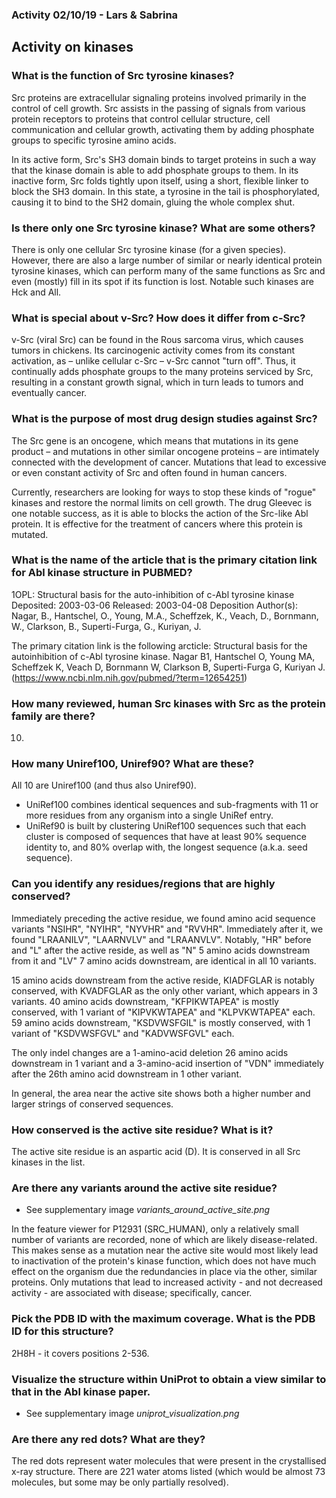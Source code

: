 ### Activity 02/10/19 - Lars & Sabrina

## Activity on kinases

### What is the function of Src tyrosine kinases?

Src proteins are extracellular signaling proteins involved primarily in the control of cell growth. Src assists in the passing of signals from various protein receptors to proteins that control cellular structure, cell communication and cellular growth, activating them by adding phosphate groups to specific tyrosine amino acids.

In its active form, Src's SH3 domain binds to target proteins in such a way that the kinase domain is able to add phosphate groups to them. In its inactive form, Src folds tightly upon itself, using a short, flexible linker to block the SH3 domain. In this state, a tyrosine in the tail is phosphorylated, causing it to bind to the SH2 domain, gluing the whole complex shut.


### Is there only one Src tyrosine kinase? What are some others?

There is only one cellular Src tyrosine kinase (for a given species). However, there are also a large number of similar or nearly identical protein tyrosine kinases, which can perform many of the same functions as Src and even (mostly) fill in its spot if its function is lost. Notable such kinases are Hck and All.


### What is special about v-Src? How does it differ from c-Src?

v-Src (viral Src) can be found in the Rous sarcoma virus, which causes tumors in chickens. Its carcinogenic activity comes from its constant activation, as – unlike cellular c-Src – v-Src cannot "turn off". Thus, it continually adds phosphate groups to the many proteins serviced by Src, resulting in a constant growth signal, which in turn leads to tumors and eventually cancer.


### What is the purpose of most drug design studies against Src?

The Src gene is an oncogene, which means that mutations in its gene product – and mutations in other similar oncogene proteins – are intimately connected with the development of cancer. Mutations that lead to excessive or even constant activity of Src and often found in human cancers.

Currently, researchers are looking for ways to stop these kinds of "rogue" kinases and restore the normal limits on cell growth. The drug Gleevec is one notable success, as it is able to blocks the action of the Src-like Abl protein. It is effective for the treatment of cancers where this protein is mutated.


### What is the name of the article that is the primary citation link for Abl kinase structure in PUBMED?

1OPL:
Structural basis for the auto-inhibition of c-Abl tyrosine kinase
Deposited: 2003-03-06
Released: 2003-04-08 
Deposition Author(s): Nagar, B., Hantschel, O., Young, M.A., Scheffzek, K., Veach, D., Bornmann, W., Clarkson, B., Superti-Furga, G., Kuriyan, J.

The primary citation link is the following arcticle:
Structural basis for the autoinhibition of c-Abl tyrosine kinase.
Nagar B1, Hantschel O, Young MA, Scheffzek K, Veach D, Bornmann W, Clarkson B, Superti-Furga G, Kuriyan J.
(https://www.ncbi.nlm.nih.gov/pubmed/?term=12654251)


### How many reviewed, human Src kinases with Src as the protein family are there?

10.

### How many Uniref100, Uniref90? What are these?

All 10 are Uniref100 (and thus also Uniref90).

* UniRef100 combines identical sequences and sub-fragments with 11 or more residues from any organism into a single UniRef entry.
* UniRef90 is built by clustering UniRef100 sequences such that each cluster is composed of sequences that have at least 90% sequence identity to, and 80% overlap with, the longest sequence (a.k.a. seed sequence).


### Can you identify any residues/regions that are highly conserved?

Immediately preceding the active residue, we found amino acid sequence variants "NSIHR", "NYIHR", "NYVHR" and "RVVHR". Immediately after it, we found "LRAANILV", "LAARNVLV" and "LRAANVLV". Notably, "HR" before and "L" after the active reside, as well as "N" 5 amino acids downstream from it and "LV" 7 amino acids downstream, are identical in all 10 variants.

15 amino acids downstream from the active reside, KIADFGLAR is notably conserved, with KVADFGLAR as the only other variant, which appears in 3 variants.
40 amino acids downstream, "KFPIKWTAPEA" is mostly conserved, with 1 variant of "KIPVKWTAPEA" and "KLPVKWTAPEA" each.
59 amino acids downstream, "KSDVWSFGIL" is mostly conserved, with 1 variant of "KSDVWSFGVL" and "KADVWSFGVL" each.

The only indel changes are a 1-amino-acid deletion 26 amino acids downstream in 1 variant and a 3-amino-acid insertion of "VDN" immediately after the 26th amino acid downstream in 1 other variant.

In general, the area near the active site shows both a higher number and larger strings of conserved sequences.


### How conserved is the active site residue? What is it?

The active site residue is an aspartic acid (D). It is conserved in all Src kinases in the list.


### Are there any variants around the active site residue?

* See supplementary image _variants_around_active_site.png_

In the feature viewer for P12931 (SRC_HUMAN), only a relatively small number of variants are recorded, none of which are likely disease-related. This makes sense as a mutation near the active site would most likely lead to inactivation of the protein's kinase function, which does not have much effect on the organism due the redundancies in place via the other, similar proteins. Only mutations that lead to increased activity - and not decreased activity - are associated with disease; specifically, cancer.


### Pick the PDB ID with the maximum coverage. What is the PDB ID for this structure?

2H8H - it covers positions 2-536.


### Visualize the structure within UniProt to obtain a view similar to that in the Abl kinase paper.

* See supplementary image _uniprot_visualization.png_


### Are there any red dots? What are they?

The red dots represent water molecules that were present in the crystallised x-ray structure.
There are 221 water atoms listed (which would be almost 73 molecules, but some may be only partially resolved).
